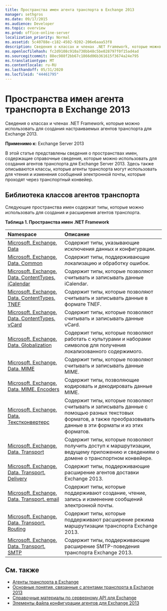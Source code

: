 ```yaml
---
title: Пространства имен агента транспорта в Exchange 2013
manager: sethgros
ms.date: 09/17/2015
ms.audience: Developer
ms.topic: overview
ms.prod: office-online-server
localization_priority: Normal
ms.assetid: 5c40788e-c182-4502-9202-206e6aaa53f8
description: Сведения о классах и членах .NET Framework, которые можно использовать для создания настраиваемых агентов транспорта для Exchange 2013.
ms.openlocfilehash: fc2d9108c910a730bb48c5be028797f0f15ad4ad
ms.sourcegitcommit: 88ec988f2bb67c1866d06b361615f3674a24e795
ms.translationtype: MT
ms.contentlocale: ru-RU
ms.lasthandoff: 05/31/2020
ms.locfileid: "44461795"
---
```

# <a name="transport-agent-namespaces-in-exchange-2013"></a>Пространства имен агента транспорта в Exchange 2013

Сведения о классах и членах .NET Framework, которые можно использовать для создания настраиваемых агентов транспорта для Exchange 2013.
  
**Применимо к:** Exchange Server 2013 
  
В этой статье представлены сведения о пространствах имен, содержащие справочные сведения, которые можно использовать для создания агентов транспорта для Exchange Server 2013. Здесь также описываются классы, которые агенты транспорта могут использовать для чтения и изменения сообщений электронной почты, которые проходят через транспортный конвейер.
  
## <a name="transport-agent-class-library"></a>Библиотека классов агентов транспорта

Следующие пространства имен содержат типы, которые можно использовать для создания и расширения агентов транспорта.

**Таблица 1. Пространства имен .NET Framework**

|**Namespace**|**Описание**|
|:-----|:-----|
|[Microsoft. Exchange. Data](https://msdn.microsoft.com/library/Microsoft.Exchange.Data.aspx) <br/> |Содержит типы, указывающие исключения данных и конфигурации.  <br/> |
|[Microsoft. Exchange. Data. Common](https://msdn.microsoft.com/library/Microsoft.Exchange.Data.Common.aspx) <br/> |Содержит типы, поддерживающие локализацию и обработку ошибок.  <br/> |
|[Microsoft. Exchange. Data. ContentTypes. iCalendar](https://msdn.microsoft.com/library/Microsoft.Exchange.Data.ContentTypes.iCalendar.aspx) <br/> |Содержит типы, которые позволяют считывать и записывать данные iCalendar.  <br/> |
|[Microsoft. Exchange. Data. ContentTypes. TNEF](https://msdn.microsoft.com/library/Microsoft.Exchange.Data.ContentTypes.Tnef.aspx) <br/> |Содержит типы, которые позволяют считывать и записывать данные в формате TNEF.  <br/> |
|[Microsoft. Exchange. Data. ContentTypes. vCard](https://msdn.microsoft.com/library/Microsoft.Exchange.Data.ContentTypes.vCard.aspx) <br/> |Содержит типы, которые позволяют считывать и записывать данные vCard.  <br/> |
|[Microsoft. Exchange. Data. Globalization](https://msdn.microsoft.com/library/Microsoft.Exchange.Data.Globalization.aspx) <br/> |Содержит типы, которые позволяют работать с культурами и наборами символов для получения локализованного содержимого.  <br/> |
|[Microsoft. Exchange. Data. MIME](https://msdn.microsoft.com/library/Microsoft.Exchange.Data.Mime.aspx) <br/> |Содержит типы, которые позволяют считывать и записывать данные MIME.  <br/> |
|[Microsoft. Exchange. Data. MIME. Encoders](https://msdn.microsoft.com/library/Microsoft.Exchange.Data.Mime.Encoders.aspx) <br/> |Содержит типы, позволяющие кодировать и декодировать данные MIME.  <br/> |
|[Microsoft. Exchange. Data. Текстконвертерс](https://msdn.microsoft.com/library/Microsoft.Exchange.Data.TextConverters.aspx) <br/> |Содержит типы, которые позволяют считывать и записывать данные с помощью разных текстовых форматов, а также преобразовывать данные в эти форматы и из этих форматов.  <br/> |
|[Microsoft. Exchange. Data. Transport](https://msdn.microsoft.com/library/Microsoft.Exchange.Data.Transport.aspx) <br/> |Содержит типы, которые позволяют получить доступ к маршрутизации, ведущему приложению и сведениям о домене о транспортном конвейере.  <br/> |
|[Microsoft. Exchange. Data. Transport. Delivery](https://msdn.microsoft.com/library/Microsoft.Exchange.Data.Transport.Delivery.aspx) <br/> |Содержит типы, поддерживающие расширение агентов доставки Exchange 2013.  <br/> |
|[Microsoft. Exchange. Data. Transport. email](https://msdn.microsoft.com/library/Microsoft.Exchange.Data.Transport.Email.aspx) <br/> |Содержит типы, которые поддерживают создание, чтение, запись и изменение сообщений электронной почты.  <br/> |
|[Microsoft. Exchange. Data. Transport. Routing](https://msdn.microsoft.com/library/Microsoft.Exchange.Data.Transport.Routing.aspx) <br/> |Содержит типы, которые поддерживают расширение режима маршрутизации транспорта Exchange 2013.  <br/> |
|[Microsoft. Exchange. Data. Transport. SMTP](https://msdn.microsoft.com/library/Microsoft.Exchange.Data.Transport.Smtp.aspx) <br/> |Содержит типы, поддерживающие расширение SMTP-поведения транспорта Exchange 2013.  <br/> |
   
## <a name="see-also"></a>См. также

- [Агенты транспорта в Exchange](transport-agents-in-exchange-2013.md)   
- [Основные понятия, связанные с агентами транспорта в Exchange 2013](transport-agent-concepts-in-exchange-2013.md) 
- 
  [Справочные материалы по серверному API для Exchange](https://msdn.microsoft.com/library/6eddd052-f59f-45b4-b846-7e53d4d7eb16%28Office.15%29.aspx)
- [Элементы файла конфигурации агентов для Exchange 2013](agents-configuration-file-elements-for-exchange-2013.md)
    

